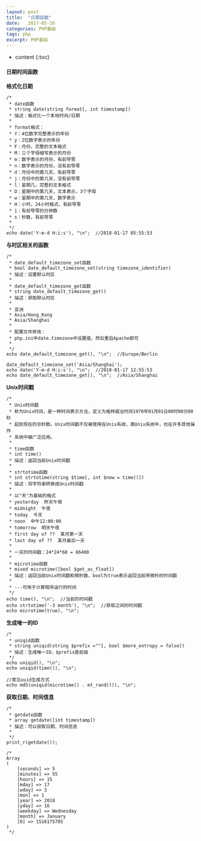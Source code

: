 ```yaml
---
layout: post
title:  "日期函数"
date:   2017-05-26
categories: PHP基础
tags: php
excerpt: PHP基础
---
```


* content
{:toc}
#### 日期时间函数

**格式化日期**

    /*
     * date函数
     * string date(string format[, int timestamp])
     * 描述：格式化一个本地时间/日期
     *
     * format格式：
     * Y：4位数字完整表示的年份
     * y：2位数字表示的年份
     * F：月份，完整的文本格式
     * M：三个字母缩写表示的月份
     * m：数字表示的月份，有前导零
     * n：数字表示的月份，没有前导零
     * d：月份中的第几天，有前导零
     * j：月份中的第几天，没有前导零
     * l：星期几，完整的文本格式
     * D：星期中的第几天，文本表示，3个字母
     * w：星期中的第几天，数字表示
     * H：小时，24小时格式，有前导零
     * i：有前导零的分钟数
     * s：秒数，有前导零
     *
     */
    echo date('Y-m-d H:i:s'), "\n";  //2018-01-17 05:55:53

**与时区相关的函数**

    /*
     * date_default_timezone_set函数
     * bool date_default_timezone_set(string timezone_identifier)
     * 描述：设置默认时区
     *
     * date_default_timezone_get函数
     * string date_default_timezone_get()
     * 描述：获取默认时区
     *
     * 亚洲
     * Asia/Hong_Kong
     * Asia/Shanghai
     *
     * 配置文件修改：
     * php.ini中date.timezone中设置值，然后重启Apache即可
     *
     */
    echo date_default_timezone_get(), "\n";  //Europe/Berlin
    
    date_default_timezone_set('Asia/Shanghai');
    echo date('Y-m-d H:i:s'), "\n";  //2018-01-17 12:55:53
    echo date_default_timezone_get(), "\n";  //Asia/Shanghai

**Unix时间戳**

    /*
     * Unix时间戳
     * 称为Unix时间，是一种时间表示方法，定义为格林威治时间1970年01月01日00时00分00秒
     * 起到现在的总秒数。Unix时间戳不仅被使用在Unix系统，类Unix系统中，也在许多其他操作
     * 系统中被广泛应用。
     *
     * time函数
     * int time()
     * 描述：返回当前Unix时间戳
     *
     * strtotime函数
     * int strtotime(string $time[, int $now = time()])
     * 描述：将字符串转换成Unix时间戳
     *
     * 以"天"为基础的格式
     * yesterday  昨天午夜
     * midnight  午夜
     * today  今天
     * noon  中午12:00:00
     * tomorrow  明天午夜
     * first day of ??  某月第一天
     * last day of ??  某月最后一天
     *
     * 一天的时间戳：24*24*60 = 86400
     *
     * microtime函数
     * mixed microtime([bool $get_as_float])
     * 描述：返回当前Unix时间戳和微秒数，bool为true表示返回当前带微秒的时间戳
     *
     * ---可用于计算程序运行的时间
     */
    echo time(), "\n";  //当前的时间戳
    echo strtotime('-3 month'), "\n";  //获取之间的时间戳
    echo microtime(true), "\n";

**生成唯一的ID**

    /*
     * uniqid函数
     * string uniqid(string $prefix =""[, bool $more_entropy = false])
     * 描述：生成唯一ID，$prefix是前缀
     */
    echo uniqid(), "\n";
    echo uniqid(time()), "\n";
    
    //常见uuid生成方式
    echo md5(uniqid(microtime() . mt_rand())), "\n";

**获取日期、时间信息**

    /*
     * getdate函数
     * array getdate([int timestamp])
     * 描述：可以获取日期、时间信息
     *
     */
    print_r(getdate());
    
    /*
    Array
    (
        [seconds] => 5
        [minutes] => 55
        [hours] => 15
        [mday] => 17
        [wday] => 3
        [mon] => 1
        [year] => 2018
        [yday] => 16
        [weekday] => Wednesday
        [month] => January
        [0] => 1516175705
    )
     */


